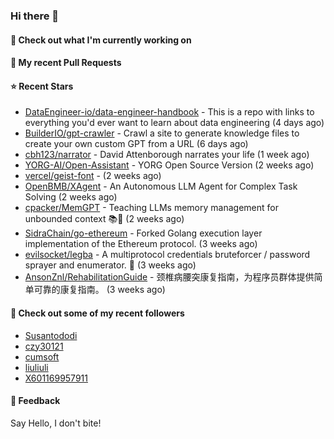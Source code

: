 ### Hi there 👋

#### 👷 Check out what I'm currently working on

#### 🔨 My recent Pull Requests


#### ⭐ Recent Stars

- [DataEngineer-io/data-engineer-handbook](https://github.com/DataEngineer-io/data-engineer-handbook) - This is a repo with links to everything you&#39;d ever want to learn about data engineering (4 days ago)
- [BuilderIO/gpt-crawler](https://github.com/BuilderIO/gpt-crawler) - Crawl a site to generate knowledge files to create your own custom GPT from a URL (6 days ago)
- [cbh123/narrator](https://github.com/cbh123/narrator) - David Attenborough narrates your life (1 week ago)
- [YORG-AI/Open-Assistant](https://github.com/YORG-AI/Open-Assistant) - YORG Open Source Version (2 weeks ago)
- [vercel/geist-font](https://github.com/vercel/geist-font) -  (2 weeks ago)
- [OpenBMB/XAgent](https://github.com/OpenBMB/XAgent) - An Autonomous LLM Agent for Complex Task Solving (2 weeks ago)
- [cpacker/MemGPT](https://github.com/cpacker/MemGPT) - Teaching LLMs memory management for unbounded context 📚🦙 (2 weeks ago)
- [SidraChain/go-ethereum](https://github.com/SidraChain/go-ethereum) - Forked Golang execution layer implementation of the Ethereum protocol. (3 weeks ago)
- [evilsocket/legba](https://github.com/evilsocket/legba) - A multiprotocol credentials bruteforcer / password sprayer and enumerator.  🥷 (3 weeks ago)
- [AnsonZnl/RehabilitationGuide](https://github.com/AnsonZnl/RehabilitationGuide) - 颈椎病腰突康复指南，为程序员群体提供简单可靠的康复指南。 (3 weeks ago)

#### 👯 Check out some of my recent followers

- [Susantododi](https://github.com/Susantododi)
- [czy30121](https://github.com/czy30121)
- [cumsoft](https://github.com/cumsoft)
- [liuliuli](https://github.com/liuliuli)
- [X601169957911](https://github.com/X601169957911)

#### 💬 Feedback

Say Hello, I don't bite!